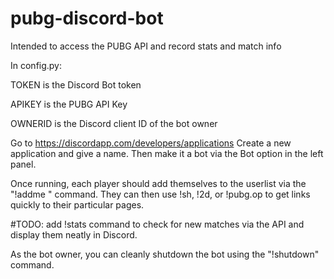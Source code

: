 # pubg-discord-bot
Intended to access the PUBG API and record stats and match info


In config.py:

TOKEN is the Discord Bot token

APIKEY is the PUBG API Key

OWNERID is the Discord client ID of the bot owner

Go to https://discordapp.com/developers/applications
Create a new application and give a name. Then make it a bot via the Bot option in the left panel.

Once running, each player should add themselves to the userlist via the "!addme <PUBG USERNAME>" command. They can then use !sh, !2d, or !pubg.op to get links quickly to their particular pages.

#TODO: add !stats command to check for new matches via the API and display them neatly in Discord.

As the bot owner, you can cleanly shutdown the bot using the "!shutdown" command.
